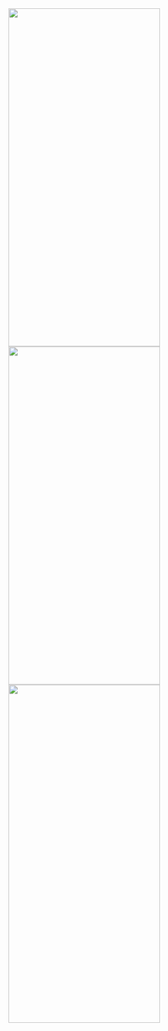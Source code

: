 <img src="https://github.com/megharora97/ColorTankAssignment/assets/36987098/4a4b71b9-6c1f-46a8-a56c-b8db6359592f" width="300" height="667">
<img src="https://github.com/megharora97/ColorTankAssignment/assets/36987098/25dea703-f966-4932-9bcc-0fe7ab3122a1" width="300" height="667">
<img src="https://github.com/megharora97/ColorTankAssignment/assets/36987098/25ad9cbd-a777-4495-ae40-666cca70450f" width="300" height="667">

